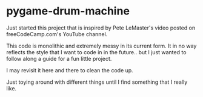 ﻿# pygame-drum-machine
Just started this project that is inspired by Pete LeMaster's video posted on freeCodeCamp.com's YouTube channel.

This code is monolithic and extremely messy in its current form. It in no way reflects the style that I want
to code in in the future.. but I just wanted to follow along a guide for a fun little project.

I may revisit it here and there to clean the code up.

Just toying around with different things until I find something that I really like.
